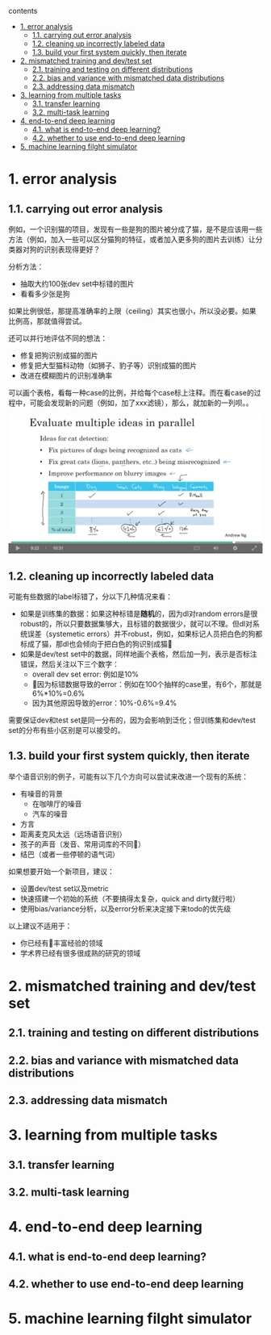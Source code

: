 contents

<!-- TOC -->

- [1. error analysis](#1-error-analysis)
    - [1.1. carrying out error analysis](#11-carrying-out-error-analysis)
    - [1.2. cleaning up incorrectly labeled data](#12-cleaning-up-incorrectly-labeled-data)
    - [1.3. build your first system quickly, then iterate](#13-build-your-first-system-quickly-then-iterate)
- [2. mismatched training and dev/test set](#2-mismatched-training-and-devtest-set)
    - [2.1. training and testing on different distributions](#21-training-and-testing-on-different-distributions)
    - [2.2. bias and variance with mismatched data distributions](#22-bias-and-variance-with-mismatched-data-distributions)
    - [2.3. addressing data mismatch](#23-addressing-data-mismatch)
- [3. learning from multiple tasks](#3-learning-from-multiple-tasks)
    - [3.1. transfer learning](#31-transfer-learning)
    - [3.2. multi-task learning](#32-multi-task-learning)
- [4. end-to-end deep learning](#4-end-to-end-deep-learning)
    - [4.1. what is end-to-end deep learning?](#41-what-is-end-to-end-deep-learning)
    - [4.2. whether to use end-to-end deep learning](#42-whether-to-use-end-to-end-deep-learning)
- [5. machine learning filght simulator](#5-machine-learning-filght-simulator)

<!-- /TOC -->

# 1. error analysis

## 1.1. carrying out error analysis

例如，一个识别猫的项目，发现有一些是狗的图片被分成了猫，是不是应该用一些方法（例如，加入一些可以区分猫狗的特征，或者加入更多狗的图片去训练）让分类器对狗的识别表现得更好？

分析方法：
+ 抽取大约100张dev set中标错的图片
+ 看看多少张是狗

如果比例很低，那提高准确率的上限（ceiling）其实也很小，所以没必要。如果比例高，那就值得尝试。

还可以并行地评估不同的想法：

+ 修复把狗识别成猫的图片
+ 修复把大型猫科动物（如狮子、豹子等）识别成猫的图片
+ 改进在模糊图片的识别准确率

可以画个表格，看每一种case的比例，并给每个case标上注释。而在看case的过程中，可能会发现新的问题（例如，加了xxx滤镜），那么，就加新的一列呗。。

![multiple-case-error-analysis.png](../c3/imgs/multiple-case-error-analysis.png)

## 1.2. cleaning up incorrectly labeled data

可能有些数据的label标错了，分以下几种情况来看：

+ 如果是训练集的数据：如果这种标错是**随机**的，因为dl对random errors是很robust的，所以只要数据集够大，且标错的数据很少，就可以不理。但dl对系统误差（systemetic errors）并不robust，例如，如果标记人员把白色的狗都标成了猫，那dl也会倾向于把白色的狗识别成猫
+ 如果是dev/test set中的数据，同样地画个表格，然后加一列，表示是否标注错误，然后关注以下三个数字：
    + overall dev set error: 例如是10%
    + 因为标错数据导致的error：例如在100个抽样的case里，有6个，那就是6%*10%=0.6%
    + 因为其他原因导致的error：10%-0.6%=9.4%

需要保证dev和test set是同一分布的，因为会影响到泛化；但训练集和dev/test set的分布有些小区别是可以接受的。

## 1.3. build your first system quickly, then iterate

举个语音识别的例子，可能有以下几个方向可以尝试来改进一个现有的系统：

+ 有噪音的背景
    + 在咖啡厅的噪音
    + 汽车的噪音
+ 方言
+ 距离麦克风太远（远场语音识别）
+ 孩子的声音（发音、常用词库的不同）
+ 结巴（或者一些停顿的语气词）

如果想要开始一个新项目，建议：
+ 设置dev/test set以及metric
+ 快速搭建一个初始的系统（不要搞得太复杂，quick and dirty就行啦）
+ 使用bias/variance分析，以及error分析来决定接下来todo的优先级

以上建议不适用于：
+ 你已经有丰富经验的领域
+ 学术界已经有很多很成熟的研究的领域

# 2. mismatched training and dev/test set

## 2.1. training and testing on different distributions

## 2.2. bias and variance with mismatched data distributions

## 2.3. addressing data mismatch

# 3. learning from multiple tasks

## 3.1. transfer learning

## 3.2. multi-task learning

# 4. end-to-end deep learning

## 4.1. what is end-to-end deep learning?

## 4.2. whether to use end-to-end deep learning

# 5. machine learning filght simulator

